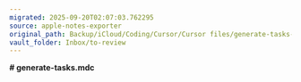 ```yaml
---
migrated: 2025-09-20T02:07:03.762295
source: apple-notes-exporter
original_path: Backup/iCloud/Coding/Cursor/Cursor files/generate-tasks-mdc/generate-tasks-mdc.md
vault_folder: Inbox/to-review
---
```

**# generate-tasks.mdc**
